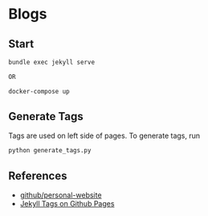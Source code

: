 # Blogs

## Start

```bash
bundle exec jekyll serve

OR

docker-compose up
```

## Generate Tags

Tags are used on left side of pages. To generate tags, run

```bash
python generate_tags.py
```

## References

- [github/personal-website](https://github.com/github/personal-website)
- [Jekyll Tags on Github Pages](https://longqian.me/2017/02/09/github-jekyll-tag/)
